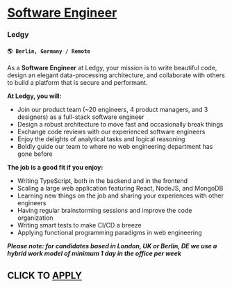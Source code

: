 # [Software Engineer](https://www.remotewlb.com/apply/software-engineer-116479)  
### Ledgy  
#### `🌎 Berlin, Germany / Remote`  

As a **Software Engineer** at Ledgy, your mission is to write beautiful code, design an elegant data-processing architecture, and collaborate with others to build a platform that is secure and performant.

**At Ledgy, you will:**

  * Join our product team (~20 engineers, 4 product managers, and 3 designers) as a full-stack software engineer
  * Design a robust architecture to move fast and occasionally break things
  * Exchange code reviews with our experienced software engineers
  * Enjoy the delights of analytical tasks and logical reasoning
  * Boldly guide our team to where no web engineering department has gone before

**The job is a good fit if you enjoy:**

  * Writing TypeScript, both in the backend and in the frontend
  * Scaling a large web application featuring React, NodeJS, and MongoDB
  * Learning new things on the job and sharing your experiences with other engineers
  * Having regular brainstorming sessions and improve the code organization
  * Writing smart tests to make CI/CD a breeze
  * Applying functional programming paradigms in web engineering

**_Please note: for candidates based in London, UK or Berlin, DE we use a hybrid work model of minimum 1 day in the office per week_**

  
## CLICK TO [APPLY](https://www.remotewlb.com/apply/software-engineer-116479)

